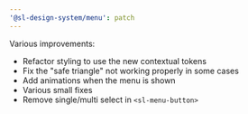 ```yaml
---
'@sl-design-system/menu': patch
---
```


Various improvements:
- Refactor styling to use the new contextual tokens
- Fix the "safe triangle" not working properly in some cases
- Add animations when the menu is shown
- Various small fixes
- Remove single/multi select in `<sl-menu-button>`


